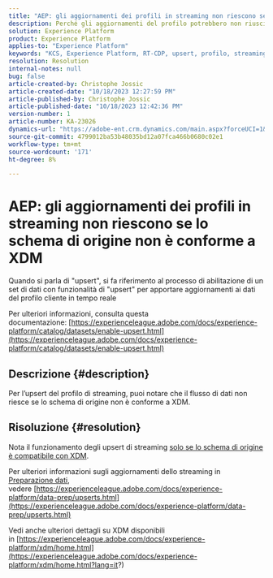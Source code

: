```yaml
---
title: "AEP: gli aggiornamenti dei profili in streaming non riescono se lo schema di origine non è conforme a XDM"
description: Perché gli aggiornamenti del profilo potrebbero non riuscire con schemi non conformi a XDM
solution: Experience Platform
product: Experience Platform
applies-to: "Experience Platform"
keywords: "KCS, Experience Platform, RT-CDP, upsert, profilo, streaming, XDM, schema"
resolution: Resolution
internal-notes: null
bug: false
article-created-by: Christophe Jossic
article-created-date: "10/18/2023 12:27:59 PM"
article-published-by: Christophe Jossic
article-published-date: "10/18/2023 12:42:36 PM"
version-number: 1
article-number: KA-23026
dynamics-url: "https://adobe-ent.crm.dynamics.com/main.aspx?forceUCI=1&pagetype=entityrecord&etn=knowledgearticle&id=ff94f9c1-b16d-ee11-8df0-6045bd006793"
source-git-commit: 4799012ba53b48035bd12a07fca466b0680c02e1
workflow-type: tm+mt
source-wordcount: '171'
ht-degree: 8%

---
```


# AEP: gli aggiornamenti dei profili in streaming non riescono se lo schema di origine non è conforme a XDM


Quando si parla di &quot;upsert&quot;, si fa riferimento al processo di abilitazione di un set di dati con funzionalità di &quot;upsert&quot; per apportare aggiornamenti ai dati del profilo cliente in tempo reale

Per ulteriori informazioni, consulta questa documentazione: [https://experienceleague.adobe.com/docs/experience-platform/catalog/datasets/enable-upsert.html](https://experienceleague.adobe.com/docs/experience-platform/catalog/datasets/enable-upsert.html)

## Descrizione {#description}

Per l’upsert del profilo di streaming, puoi notare che il flusso di dati non riesce se lo schema di origine non è conforme a XDM. 

## Risoluzione {#resolution}


Nota il funzionamento degli upsert di streaming <u>solo se lo schema di origine è compatibile con XDM</u>.

Per ulteriori informazioni sugli aggiornamenti dello streaming in [Preparazione dati](https://experienceleague.adobe.com/docs/experience-platform/data-prep/home.html?lang=it), vedere [https://experienceleague.adobe.com/docs/experience-platform/data-prep/upserts.html](https://experienceleague.adobe.com/docs/experience-platform/data-prep/upserts.html)



Vedi anche ulteriori dettagli su XDM disponibili in [https://experienceleague.adobe.com/docs/experience-platform/xdm/home.html](https://experienceleague.adobe.com/docs/experience-platform/xdm/home.html?lang=it?)
